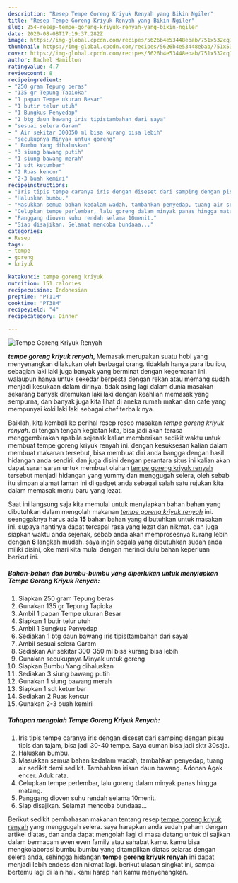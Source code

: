 ```yaml
---
description: "Resep Tempe Goreng Kriyuk Renyah yang Bikin Ngiler"
title: "Resep Tempe Goreng Kriyuk Renyah yang Bikin Ngiler"
slug: 254-resep-tempe-goreng-kriyuk-renyah-yang-bikin-ngiler
date: 2020-08-08T17:19:37.282Z
image: https://img-global.cpcdn.com/recipes/5626b4e53448ebab/751x532cq70/tempe-goreng-kriyuk-renyah-foto-resep-utama.jpg
thumbnail: https://img-global.cpcdn.com/recipes/5626b4e53448ebab/751x532cq70/tempe-goreng-kriyuk-renyah-foto-resep-utama.jpg
cover: https://img-global.cpcdn.com/recipes/5626b4e53448ebab/751x532cq70/tempe-goreng-kriyuk-renyah-foto-resep-utama.jpg
author: Rachel Hamilton
ratingvalue: 4.7
reviewcount: 8
recipeingredient:
- "250 gram Tepung beras"
- "135 gr Tepung Tapioka"
- "1 papan Tempe ukuran Besar"
- "1 butir telur utuh"
- "1 Bungkus Penyedap"
- "1 btg daun bawang iris tipistambahan dari saya"
- "sesuai selera Garam"
- " Air sekitar 300350 ml bisa kurang bisa lebih"
- "secukupnya Minyak untuk goreng"
- " Bumbu Yang dihaluskan"
- "3 siung bawang putih"
- "1 siung bawang merah"
- "1 sdt ketumbar"
- "2 Ruas kencur"
- "2-3 buah kemiri"
recipeinstructions:
- "Iris tipis tempe caranya iris dengan diseset dari samping dengan pisau tipis dan tajam, bisa jadi 30-40 tempe. Saya cuman bisa jadi sktr 30saja."
- "Haluskan bumbu."
- "Masukkan semua bahan kedalam wadah, tambahkan penyedap, tuang air sedikit demi sedikit. Tambahkan irisan daun bawang. Adonan Agak encer. Aduk rata."
- "Celupkan tempe perlembar, lalu goreng dalam minyak panas hingga matang."
- "Panggang dioven suhu rendah selama 10menit."
- "Siap disajikan. Selamat mencoba bundaaa..."
categories:
- Resep
tags:
- tempe
- goreng
- kriyuk

katakunci: tempe goreng kriyuk 
nutrition: 151 calories
recipecuisine: Indonesian
preptime: "PT11M"
cooktime: "PT38M"
recipeyield: "4"
recipecategory: Dinner

---
```



![Tempe Goreng Kriyuk Renyah](https://img-global.cpcdn.com/recipes/5626b4e53448ebab/751x532cq70/tempe-goreng-kriyuk-renyah-foto-resep-utama.jpg)

<b><i>tempe goreng kriyuk renyah</i></b>, Memasak merupakan suatu hobi yang menyenangkan dilakukan oleh berbagai orang. tidaklah hanya para ibu ibu, sebagian laki laki juga banyak yang berminat dengan kegemaran ini. walaupun hanya untuk sekedar berpesta dengan rekan atau memang sudah menjadi kesukaan dalam dirinya. tidak asing lagi dalam dunia masakan sekarang banyak ditemukan laki laki dengan keahlian memasak yang sempurna, dan banyak juga kita lihat di aneka rumah makan dan cafe yang mempunyai koki laki laki sebagai chef terbaik nya.



Baiklah, kita kembali ke perihal resep resep masakan <i>tempe goreng kriyuk renyah</i>. di tengah tengah kegiatan kita, bisa jadi akan terasa menggembirakan apabila sejenak kalian memberikan sedikit waktu untuk membuat tempe goreng kriyuk renyah ini. dengan kesuksesan kalian dalam membuat makanan tersebut, bisa membuat diri anda bangga dengan hasil hidangan anda sendiri. dan juga disini dengan perantara situs ini kalian akan dapat saran saran untuk membuat olahan <u>tempe goreng kriyuk renyah</u> tersebut menjadi hidangan yang yummy dan menggugah selera, oleh sebab itu simpan alamat laman ini di gadget anda sebagai salah satu rujukan kita dalam memasak menu baru yang lezat.


Saat ini langsung saja kita memulai untuk menyiapkan bahan bahan yang dibutuhkan dalam mengolah makanan <u><i>tempe goreng kriyuk renyah</i></u> ini. seenggaknya harus ada <b>15</b> bahan bahan yang dibutuhkan untuk masakan ini. supaya nantinya dapat tercapai rasa yang lezat dan nikmat. dan juga siapkan waktu anda sejenak, sebab anda akan memprosesnya kurang lebih dengan <b>6</b> langkah mudah. saya ingin segala yang dibutuhkan sudah anda miliki disini, oke mari kita mulai dengan merinci dulu bahan keperluan berikut ini.

<!--inarticleads1-->

##### Bahan-bahan dan bumbu-bumbu yang diperlukan untuk menyiapkan Tempe Goreng Kriyuk Renyah:

1. Siapkan 250 gram Tepung beras
1. Gunakan 135 gr Tepung Tapioka
1. Ambil 1 papan Tempe ukuran Besar
1. Siapkan 1 butir telur utuh
1. Ambil 1 Bungkus Penyedap
1. Sediakan 1 btg daun bawang iris tipis(tambahan dari saya)
1. Ambil sesuai selera Garam
1. Sediakan  Air sekitar 300-350 ml bisa kurang bisa lebih
1. Gunakan secukupnya Minyak untuk goreng
1. Siapkan  Bumbu Yang dihaluskan
1. Sediakan 3 siung bawang putih
1. Gunakan 1 siung bawang merah
1. Siapkan 1 sdt ketumbar
1. Sediakan 2 Ruas kencur
1. Gunakan 2-3 buah kemiri




<!--inarticleads2-->

##### Tahapan mengolah Tempe Goreng Kriyuk Renyah:

1. Iris tipis tempe caranya iris dengan diseset dari samping dengan pisau tipis dan tajam, bisa jadi 30-40 tempe. Saya cuman bisa jadi sktr 30saja.
1. Haluskan bumbu.
1. Masukkan semua bahan kedalam wadah, tambahkan penyedap, tuang air sedikit demi sedikit. Tambahkan irisan daun bawang. Adonan Agak encer. Aduk rata.
1. Celupkan tempe perlembar, lalu goreng dalam minyak panas hingga matang.
1. Panggang dioven suhu rendah selama 10menit.
1. Siap disajikan. Selamat mencoba bundaaa...




Berikut sedikit pembahasan makanan tentang resep <u>tempe goreng kriyuk renyah</u> yang menggugah selera. saya harapkan anda sudah paham dengan artikel diatas, dan anda dapat mengolah lagi di masa datang untuk di sajikan dalam bermacam even even family atau sahabat kamu. kamu bisa mengkolaborasi bumbu bumbu yang ditampilkan diatas selaras dengan selera anda, sehingga hidangan <b>tempe goreng kriyuk renyah</b> ini dapat menjadi lebih endess dan nikmat lagi. berikut ulasan singkat ini, sampai bertemu lagi di lain hal. kami harap hari kamu menyenangkan.

